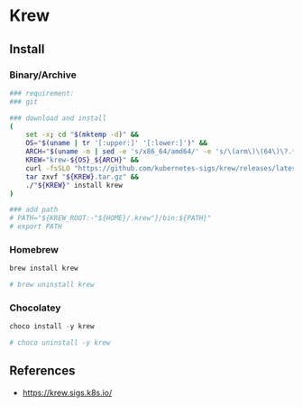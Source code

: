 # Krew

## Install

### Binary/Archive

```bash
### requirement:
### git

### download and install
(
    set -x; cd "$(mktemp -d)" &&
    OS="$(uname | tr '[:upper:]' '[:lower:]')" &&
    ARCH="$(uname -m | sed -e 's/x86_64/amd64/' -e 's/\(arm\)\(64\)\?.*/\1\2/' -e 's/aarch64$/arm64/')" &&
    KREW="krew-${OS}_${ARCH}" &&
    curl -fsSLO "https://github.com/kubernetes-sigs/krew/releases/latest/download/${KREW}.tar.gz" &&
    tar zxvf "${KREW}.tar.gz" &&
    ./"${KREW}" install krew
)

### add path
# PATH="${KREW_ROOT:-"${HOME}/.krew"}/bin:${PATH}"
# export PATH
```

### Homebrew

```sh
brew install krew

# brew uninstall krew
```

### Chocolatey

```ps1
choco install -y krew

# choco uninstall -y krew
```

## References

- <https://krew.sigs.k8s.io/>
